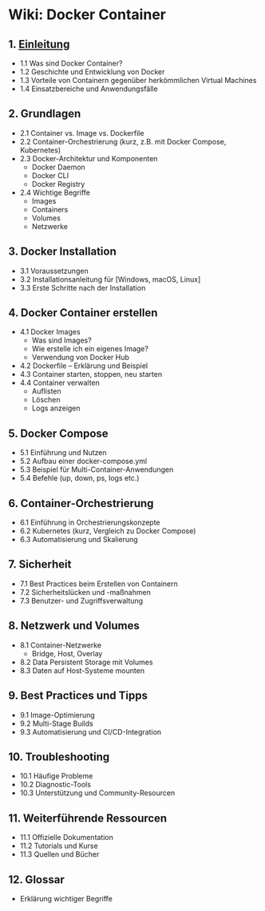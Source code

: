 # Wiki: Docker Container

## 1. [Einleitung](Einleitung.md)
- 1.1 Was sind Docker Container?
- 1.2 Geschichte und Entwicklung von Docker
- 1.3 Vorteile von Containern gegenüber herkömmlichen Virtual Machines
- 1.4 Einsatzbereiche und Anwendungsfälle

## 2. Grundlagen
- 2.1 Container vs. Image vs. Dockerfile
- 2.2 Container-Orchestrierung (kurz, z.B. mit Docker Compose, Kubernetes)
- 2.3 Docker-Architektur und Komponenten
  - Docker Daemon
  - Docker CLI
  - Docker Registry
- 2.4 Wichtige Begriffe
  - Images
  - Containers
  - Volumes
  - Netzwerke

## 3. Docker Installation
- 3.1 Voraussetzungen
- 3.2 Installationsanleitung für [Windows, macOS, Linux]
- 3.3 Erste Schritte nach der Installation

## 4. Docker Container erstellen
- 4.1 Docker Images
  - Was sind Images?
  - Wie erstelle ich ein eigenes Image?
  - Verwendung von Docker Hub
- 4.2 Dockerfile – Erklärung und Beispiel
- 4.3 Container starten, stoppen, neu starten
- 4.4 Container verwalten
  - Auflisten
  - Löschen
  - Logs anzeigen

## 5. Docker Compose
- 5.1 Einführung und Nutzen
- 5.2 Aufbau einer docker-compose.yml
- 5.3 Beispiel für Multi-Container-Anwendungen
- 5.4 Befehle (up, down, ps, logs etc.)

## 6. Container-Orchestrierung
- 6.1 Einführung in Orchestrierungskonzepte
- 6.2 Kubernetes (kurz, Vergleich zu Docker Compose)
- 6.3 Automatisierung und Skalierung

## 7. Sicherheit
- 7.1 Best Practices beim Erstellen von Containern
- 7.2 Sicherheitslücken und -maßnahmen
- 7.3 Benutzer- und Zugriffsverwaltung

## 8. Netzwerk und Volumes
- 8.1 Container-Netzwerke
  - Bridge, Host, Overlay
- 8.2 Data Persistent Storage mit Volumes
- 8.3 Daten auf Host-Systeme mounten

## 9. Best Practices und Tipps
- 9.1 Image-Optimierung
- 9.2 Multi-Stage Builds
- 9.3 Automatisierung und CI/CD-Integration

## 10. Troubleshooting
- 10.1 Häufige Probleme
- 10.2 Diagnostic-Tools
- 10.3 Unterstützung und Community-Resourcen

## 11. Weiterführende Ressourcen
- 11.1 Offizielle Dokumentation
- 11.2 Tutorials und Kurse
- 11.3 Quellen und Bücher

## 12. Glossar
- Erklärung wichtiger Begriffe